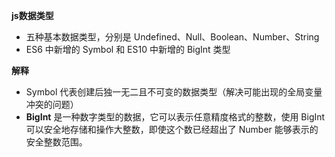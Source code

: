 **js数据类型**
- 五种基本数据类型，分别是 Undefined、Null、Boolean、Number、String
- ES6 中新增的 Symbol 和 ES10 中新增的 BigInt 类型

**解释**
- Symbol 代表创建后独一无二且不可变的数据类型（解决可能出现的全局变量冲突的问题）
- **BigInt** 是一种数字类型的数据，它可以表示任意精度格式的整数，使用 BigInt 可以安全地存储和操作大整数，即使这个数已经超出了 Number 能够表示的安全整数范围。